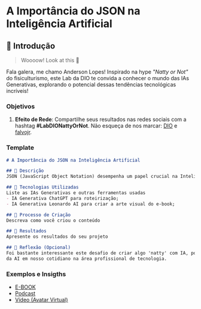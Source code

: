 # A Importância do JSON na Inteligência Artificial

## 🚀 Introdução

> Woooow! Look at this 👀

Fala galera, me chamo Anderson Lopes! Inspirado na hype _"Natty or Not"_ do fisiculturismo, este Lab da DIO te convida a conhecer o mundo das IAs Generativas, explorando o potencial dessas tendências tecnológicas incríveis!

### Objetivos

1. **Efeito de Rede**: Compartilhe seus resultados nas redes sociais com a hashtag **#LabDIONattyOrNot**. Não esqueça de nos marcar: [DIO](https://www.linkedin.com/school/dio-makethechange) e [falvojr](https://www.linkedin.com/in/falvojr).

### Template

```markdown
# A Importância do JSON na Inteligência Artificial

## 📒 Descrição
JSON (JavaScript Object Notation) desempenha um papel crucial na Inteligência Artificial (IA) devido à sua simplicidade e eficiência na manipulação de dados. Ele é amplamente utilizado para a troca de informações entre sistemas diferentes, permitindo que dados estruturados sejam facilmente compartilhados e processados. Sua sintaxe clara e legível facilita a compreensão e manipulação de dados por desenvolvedores, tornando-o uma escolha popular em projetos de IA.

## 🤖 Tecnologias Utilizadas
Liste as IAs Generativas e outras ferramentas usadas
- IA Generativa ChatGPT para roteirização;
- IA Generativa Leonardo AI para criar a arte visual do e-book;

## 🧐 Processo de Criação
Descreva como você criou o conteúdo

## 🚀 Resultados
Apresente os resultados do seu projeto

## 💭 Reflexão (Opcional)
Foi bastante interessante este desafio de criar algo 'natty' com IA, pois colocar em prática tudo que foi ministrado nos abre um mar de possibilidade para a utilização
da AI em nosso cotidiano na área profissional de tecnologia.
```

### Exemplos e Insigths

- [E-BOOK](/exemplos/E-BOOK.md)
- [Podcast](/exemplos/PODCAST.md)
- [Vídeo (Avatar Virtual)](/exemplos/VIDEO.md)
